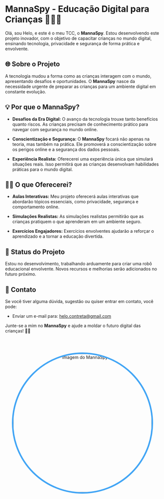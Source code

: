 <!-- Título e Descrição -->
# MannaSpy - Educação Digital para Crianças 👩‍🏫🌐

Olá, sou Helo, e este é o meu TCC, o **MannaSpy**. Estou desenvolvendo este projeto inovador, com o objetivo de capacitar crianças no mundo digital, ensinando tecnologia, privacidade e segurança de forma prática e envolvente.

## 🌐 Sobre o Projeto

A tecnologia mudou a forma como as crianças interagem com o mundo, apresentando desafios e oportunidades. O **MannaSpy** nasce da necessidade urgente de preparar as crianças para um ambiente digital em constante evolução.

## 💡 Por que o MannaSpy?

- **Desafios da Era Digital:** O avanço da tecnologia trouxe tanto benefícios quanto riscos. As crianças precisam de conhecimento prático para navegar com segurança no mundo online.

- **Conscientização e Segurança:** O **MannaSpy** focará não apenas na teoria, mas também na prática. Ele promoverá a conscientização sobre os perigos online e a segurança dos dados pessoais.

- **Experiência Realista:** Oferecerei uma experiência única que simulará situações reais. Isso permitirá que as crianças desenvolvam habilidades práticas para o mundo digital.

## 👨‍🏫 O que Oferecerei?

- **Aulas Interativas:** Meu projeto oferecerá aulas interativas que abordarão tópicos essenciais, como privacidade, segurança e comportamento online.

- **Simulações Realistas:** As simulações realistas permitirão que as crianças pratiquem o que aprenderam em um ambiente seguro.

- **Exercícios Engajadores:** Exercícios envolventes ajudarão a reforçar o aprendizado e a tornar a educação divertida.

## 🚀 Status do Projeto

Estou no desenvolvimento, trabalhando arduamente para criar uma robô educacional envolvente. Novos recursos e melhorias serão adicionados no futuro próximo.

## 📧 Contato

Se você tiver alguma dúvida, sugestão ou quiser entrar em contato, você pode:

- Enviar um e-mail para: helo.contreta@gmail.com

Junte-se a mim no **MannaSpy** e ajude a moldar o futuro digital das crianças! 🌟📱

<br><br>

<!-- Imagem -->
<p align="center">
  <img src="https://github.com/HeloSilvaC/MannaSpy/assets/93154949/b2786ef7-a886-4609-b09d-400b2d5bfbb8" alt="Imagem do MannaSpy" width="450" height="450" style="border-radius: 50%; border: 5px solid #42a5f5;">
</p>
